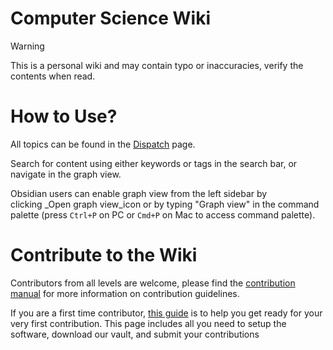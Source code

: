 # Computer Science Wiki

>[!WARNING]
>This is a personal wiki and may contain typo or inaccuracies, verify the contents when read.

# How to Use?

All topics can be found in the [Dispatch](./Dispatch.md) page.

Search for content using either keywords or tags in the search bar, or navigate in the graph view.

Obsidian users can enable graph view from the left sidebar by clicking _Open graph view_icon or by typing "Graph view" in the command palette (press `Ctrl+P` on PC or `Cmd+P` on Mac to access command palette).

# Contribute to the Wiki

Contributors from all levels are welcome, please find the [contribution manual](./-%20Administration/Contribution%20Manual.md) for more information on contribution guidelines.

If you are a first time contributor, [ this guide](First%20Time%20Contributor.md) is to help you get ready for your very first contribution. This page includes all you need to setup the software, download our vault, and submit your contributions